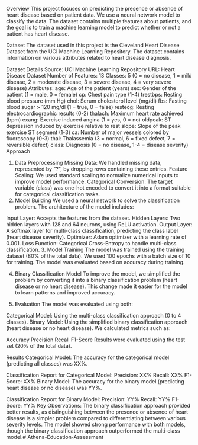 
Overview
This project focuses on predicting the presence or absence of heart disease based on patient data. We use a neural network model to classify the data. The dataset contains multiple features about patients, and the goal is to train a machine learning model to predict whether or not a patient has heart disease.

Dataset
The dataset used in this project is the Cleveland Heart Disease Dataset from the UCI Machine Learning Repository. The dataset contains information on various attributes related to heart disease diagnosis.

Dataset Details
Source: UCI Machine Learning Repository
URL: Heart Disease Dataset
Number of Features: 13
Classes: 5 (0 = no disease, 1 = mild disease, 2 = moderate disease, 3 = severe disease, 4 = very severe disease)
Attributes:
age: Age of the patient (years)
sex: Gender of the patient (1 = male, 0 = female)
cp: Chest pain type (1-4)
trestbps: Resting blood pressure (mm Hg)
chol: Serum cholesterol level (mg/dl)
fbs: Fasting blood sugar > 120 mg/dl (1 = true, 0 = false)
restecg: Resting electrocardiographic results (0-2)
thalach: Maximum heart rate achieved (bpm)
exang: Exercise induced angina (1 = yes, 0 = no)
oldpeak: ST depression induced by exercise relative to rest
slope: Slope of the peak exercise ST segment (1-3)
ca: Number of major vessels colored by fluoroscopy (0-3)
thal: Thalassemia (3 = normal, 6 = fixed defect, 7 = reversible defect)
class: Diagnosis (0 = no disease, 1-4 = disease severity)
Approach
1. Data Preprocessing
Missing Data: We handled missing data, represented by "?", by dropping rows containing these entries.
Feature Scaling: We used standard scaling to normalize numerical inputs to improve model performance.
Categorical Conversion: The target variable (class) was one-hot encoded to convert it into a format suitable for categorical classification tasks.
2. Model Building
We used a neural network to solve the classification problem. The architecture of the model includes:

Input Layer: Accepts the features from the dataset.
Hidden Layers: Two hidden layers with 128 and 64 neurons, using ReLU activation.
Output Layer: A softmax layer for multi-class classification, predicting the class label (heart disease severity).
Optimizer: Adam optimizer with a learning rate of 0.001.
Loss Function: Categorical Cross-Entropy to handle multi-class classification.
3. Model Training
The model was trained using the training dataset (80% of the total data). We used 100 epochs with a batch size of 10 for training. The model was evaluated based on accuracy during training.

4. Binary Classification Model
To improve the model, we simplified the problem by converting it into a binary classification problem (heart disease or no heart disease). This change made it easier for the model to learn patterns and improved accuracy.

5. Evaluation
The model was evaluated using both:

Categorical Model: Using the multi-class classification approach (0 to 4 classes).
Binary Model: Using the simplified binary classification approach (heart disease or no heart disease).
We calculated metrics such as:

Accuracy
Precision
Recall
F1-Score
Results were evaluated using the test set (20% of the total data).

Results
Categorical Model:
The accuracy for the categorical model (predicting all classes) was XX%.

Classification Report for Categorical Model:
Precision: XX%
Recall: XX%
F1-Score: XX%
Binary Model:
The accuracy for the binary model (predicting heart disease or no disease) was YY%.

Classification Report for Binary Model:
Precision: YY%
Recall: YY%
F1-Score: YY%
Key Observations:
The binary classification approach provided better results, as distinguishing between the presence or absence of heart disease is a simpler problem compared to differentiating between various severity levels.
The model showed strong performance with both models, though the binary classification approach outperformed the multi-class model.#   A t h e n a - E d u c a t i o n - A s s e s s m e n t  
 